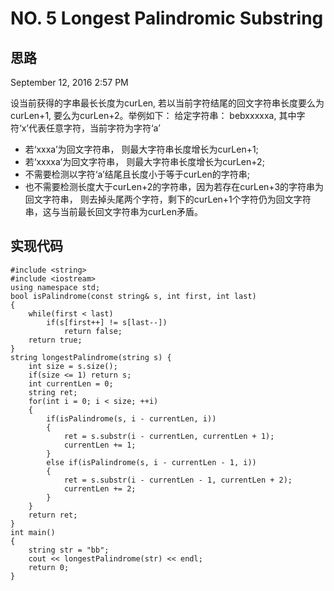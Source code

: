 # NO. 5 Longest Palindromic Substring

## 思路
September 12, 2016 2:57 PM

设当前获得的字串最长长度为curLen, 若以当前字符结尾的回文字符串长度要么为curLen+1, 要么为curLen+2。举例如下：
给定字符串： bebxxxxxa, 其中字符‘x’代表任意字符，当前字符为字符‘a’
* 若‘xxxa’为回文字符串， 则最大字符串长度增长为curLen+1;
* 若‘xxxxa’为回文字符串， 则最大字符串长度增长为curLen+2;
* 不需要检测以字符‘a’结尾且长度小于等于curLen的字符串;
* 也不需要检测长度大于curLen+2的字符串，因为若存在curLen+3的字符串为回文字符串，
则去掉头尾两个字符，剩下的curLen+1个字符仍为回文字符串，这与当前最长回文字符串为curLen矛盾。

## 实现代码
```
#include <string>
#include <iostream>
using namespace std;
bool isPalindrome(const string& s, int first, int last)
{
    while(first < last)
        if(s[first++] != s[last--])
            return false;
    return true;
}
string longestPalindrome(string s) {
    int size = s.size();
    if(size <= 1) return s;
    int currentLen = 0;
    string ret;
    for(int i = 0; i < size; ++i)
    {   
        if(isPalindrome(s, i - currentLen, i)) 
        {
            ret = s.substr(i - currentLen, currentLen + 1); 
            currentLen += 1;
        }
        else if(isPalindrome(s, i - currentLen - 1, i)) 
        {
            ret = s.substr(i - currentLen - 1, currentLen + 2); 
            currentLen += 2;
        }
    }   
    return ret;
}
int main()
{
    string str = "bb";
    cout << longestPalindrome(str) << endl;
    return 0;   
}

```
